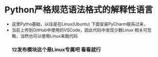# Python严格规范语法格式的解释性语言

- 这里Pytho基础，以往是在Linux(Ubuntu) 下面安装PyCharm联系过来，
- 当前上传到GitHub中使用的VSCode，因此代码中发现少数Linux 相关可忽略，当然也可以使用Linux来跑代码
  ### 12发布模块这个是Linux专属吧 看看就行
